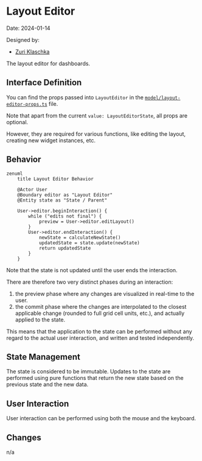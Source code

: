 # Layout Editor

Date: 2024-01-14

Designed by:

- [Zuri Klaschka](https://github.com/pklaschka)

The layout editor for dashboards.

## Interface Definition

You can find the props passed into `LayoutEditor` in
the [`model/layout-editor-props.ts`](./model/layout-editor-props.ts) file.

Note that apart from the current `value: LayoutEditorState`, all props are optional.

However, they are required for various functions, like editing the layout, creating new widget instances, etc.

## Behavior

```mermaid
zenuml
    title Layout Editor Behavior

    @Actor User
    @Boundary editor as "Layout Editor"
    @Entity state as "State / Parent"

    User->editor.beginInteraction() {
        while ("edits not final") {
            preview = User->editor.editLayout()
        }
        User->editor.endInteraction() {
            newState = calculateNewState()
            updatedState = state.update(newState)
            return updatedState
        }
    }
```

Note that the state is not updated until the user ends the interaction.

There are therefore two very distinct phases during an interaction:

1. the preview phase where any changes are visualized in real-time to the user.
2. the commit phase where the changes are interpolated to the closest applicable change (rounded to full grid cell
   units, etc.), and actually applied to the state.

This means that the application to the state can be performed without any regard to the actual user interaction, and
written and tested independently.

## State Management

The state is considered to be immutable. Updates to the state are performed using pure functions that return the new
state based on the previous state and the new data.

## User Interaction

User interaction can be performed using both the mouse and the keyboard.

## Changes

n/a
